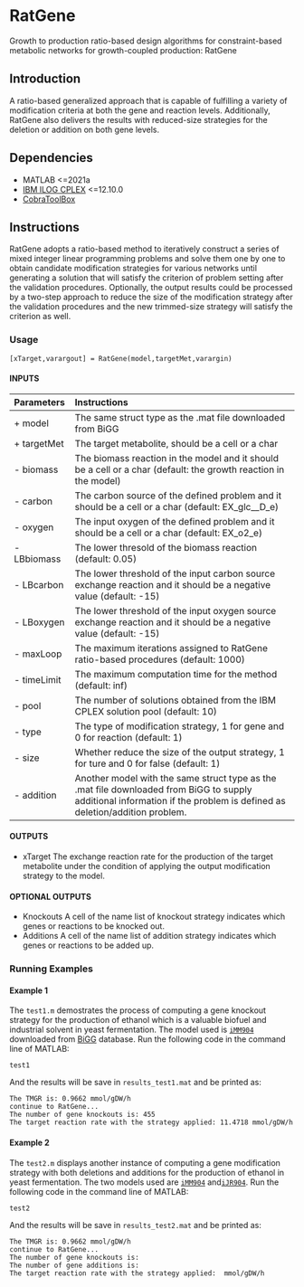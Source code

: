 # RatGene

Growth to production ratio-based design algorithms for constraint-based metabolic networks for growth-coupled production: RatGene


## Introduction

A ratio-based generalized approach that is capable of fulfilling a variety of modification criteria at both the gene and reaction levels. Additionally, RatGene also delivers the results with reduced-size strategies for the deletion or addition on both gene levels.


## Dependencies

+ MATLAB <=2021a
+ [IBM ILOG CPLEX](https://www.ibm.com/docs/en/icos/12.10.0?topic=SSSA5P_12.10.0/ilog.odms.studio.help/Optimization_Studio/topics/COS_home.htm) <=12.10.0
+ [CobraToolBox](https://opencobra.github.io/cobratoolbox/stable/index.html)

## Instructions

RatGene adopts a ratio-based method to iteratively construct a series of mixed integer linear programming problems and solve them one by one to obtain candidate modification strategies for various networks until generating a solution that will satisfy the criterion of problem setting after the validation procedures. Optionally, the output results could be processed by a two-step approach to reduce the size of the modification strategy after the validation procedures and the new trimmed-size strategy will satisfy the criterion as well.

### Usage

```
[xTarget,varargout] = RatGene(model,targetMet,varargin)
```

#### INPUTS
   |Parameters|Instructions|
   |:---|:---|
   |+ model|      The same struct type as the .mat file downloaded from BiGG|  
   |+ targetMet|  The target metabolite, should be a cell or a char|  
   |- biomass|    The biomass reaction in the model and it should be a cell or a char (default: the growth reaction in the model)|  
   |- carbon|     The carbon source of the defined problem and it should be a cell or a char (default: EX_glc__D_e)|  
   |- oxygen|     The input oxygen of the defined problem and it should be a cell or a char (default: EX_o2_e)|  
   |- LBbiomass|  The lower thresold of the biomass reaction (default: 0.05)|  
   |- LBcarbon|   The lower threshold of the input carbon source exchange reaction and it should be a negative value (default: -15)|  
   |- LBoxygen|   The lower threshold of the input oxygen source exchange reaction and it should be a negative value (default: -15)|  
   |- maxLoop|    The maximum iterations assigned to RatGene ratio-based procedures (default: 1000)|  
   |- timeLimit|  The maximum computation time for the method (default: inf)|  
   |- pool|       The number of solutions obtained from the IBM CPLEX         solution pool (default: 10)|        
   |- type|       The type of modification strategy, 1 for gene and 0 for reaction (default: 1)|   
   |- size|       Whether reduce the size of the output strategy, 1 for ture and 0 for false (default: 1)|   
   |- addition|   Another model with the same struct type as the .mat file downloaded from BiGG to supply additional information if the problem is defined as deletion/addition problem.|   

#### OUTPUTS
   + xTarget   The exchange reaction rate for the production of the target
              metabolite under the condition of applying the output
              modification strategy to the model.  

#### OPTIONAL OUTPUTS
   - Knockouts  A cell of the name list of knockout strategy indicates which
              genes or reactions to be knocked out.  
   - Additions  A cell of the name list of addition strategy indicates which
              genes or reactions to be added up.  


### Running Examples
#### Example 1
The `test1.m` demostrates the process of computing a gene knockout strategy for the production of ethanol which is a valuable biofuel and industrial solvent in yeast fermentation. The model used is [`iMM904`](http://bigg.ucsd.edu/models/iMM904) downloaded from [BiGG](http://bigg.ucsd.edu/) database. Run the following code in the command line of MATLAB:
```
test1
```
And the results will be save in `results_test1.mat` and be printed as:
```
The TMGR is: 0.9662 mmol/gDW/h 
continue to RatGene...
The number of gene knockouts is: 455 
The target reaction rate with the strategy applied: 11.4718 mmol/gDW/h 
```
#### Example 2
The `test2.m` displays another instance of computing a gene modification strategy with both deletions and additions for the production of ethanol in yeast fermentation. The two models used are [`iMM904`](http://bigg.ucsd.edu/models/iMM904) and[`iJR904`](http://bigg.ucsd.edu/models/iJR904). Run the following code in the command line of MATLAB:
```
test2
```
And the results will be save in `results_test2.mat` and be printed as:
```
The TMGR is: 0.9662 mmol/gDW/h 
continue to RatGene...
The number of gene knockouts is:  
The number of gene additions is: 
The target reaction rate with the strategy applied:  mmol/gDW/h 
```
